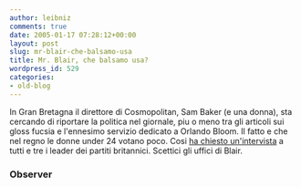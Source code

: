 ```yaml
---
author: leibniz
comments: true
date: 2005-01-17 07:28:12+00:00
layout: post
slug: mr-blair-che-balsamo-usa
title: Mr. Blair, che balsamo usa?
wordpress_id: 529
categories:
- old-blog
---
```


In Gran Bretagna il direttore di Cosmopolitan, Sam Baker (e una
donna), sta cercando di riportare la politica nel giornale, piu o meno
tra gli articoli sui gloss fucsia e l'ennesimo servizio dedicato a
Orlando Bloom. Il fatto e che nel regno le donne under 24 votano poco.
Cosi [ha chiesto un'intervista](http://observer.guardian.co.uk/review/story/0,6903,1391220,00.html) a tutti e tre i leader dei partiti britannici. Scettici gli uffici di Blair.




### Observer
